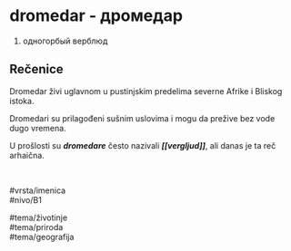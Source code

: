 # dromedar - дромедар

1. одногорбый верблюд

## Rečenice

Dromedar živi uglavnom u pustinjskim predelima severne Afrike i Bliskog istoka.

Dromedari su prilagođeni sušnim uslovima i mogu da prežive bez vode dugo vremena.

U prošlosti su ***dromedare*** često nazivali ***[[vergljud]]***, ali danas je ta reč arhaična.

<br>

#vrsta/imenica  
#nivo/B1  

#tema/životinje  
#tema/priroda  
#tema/geografija
